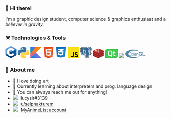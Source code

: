 ### 👋 Hi there! 
I'm a graphic design student, computer science & graphics enthusiast and a *believer in gravity*.

### ⚒️ Technologies & Tools
<img src="https://raw.githubusercontent.com/kadir014/kadir014.github.io/master/assets/clogo.png" width=35> <a href="https://www.python.org/"><img src="https://raw.githubusercontent.com/kadir014/kadir014.github.io/master/assets/pythonlogo.png" width=35></a> <a href="https://kotlinlang.org/"><img src="https://raw.githubusercontent.com/kadir014/kadir014.github.io/master/assets/kotlinlogo.png" width=35></a> <img src="https://raw.githubusercontent.com/kadir014/kadir014.github.io/master/assets/htmllogo.png" width=35> <img src="https://raw.githubusercontent.com/kadir014/kadir014.github.io/master/assets/csslogo.png" width=35> <a href="https://www.youtube.com/watch?v=dQw4w9WgXcQ"><img src="https://raw.githubusercontent.com/kadir014/kadir014.github.io/master/assets/jslogo.png" width=35></a> <a href="https://www.postgresql.org/"><img src="https://raw.githubusercontent.com/kadir014/kadir014.github.io/master/assets/postgrelogo.png" width=35></a> <a href="https://redis.io/"><img src="https://raw.githubusercontent.com/kadir014/kadir014.github.io/master/assets/redislogo.png" width=35></a> <a href="https://www.qt.io/"><img src="https://raw.githubusercontent.com/kadir014/kadir014.github.io/master/assets/qtlogo.png" width=40></a> <a href="https://github.com/moderngl/moderngl"><img src="https://avatars.githubusercontent.com/u/26459939?s=200&v=4" width=35></a> <a href="https://www.opengl.org"><img src="https://raw.githubusercontent.com/kadir014/kadir014.github.io/master/assets/opengllogo.png" width=65></a>

### 🧐 About me
- 🎨 I love doing art
- 🌱 Currently learning about interpreters and prog. language design
- 💬 You can always reach me out for anything!
- <img src="https://i.imgur.com/62IuQAp.png" width=20> &nbsp;lucysir#3139
- <img src="https://i.imgur.com/OBut6Mp.png" width=20> &nbsp;<a href="https://www.reddit.com/user/selphakturem">u/selphakturem</a>
- <img src="https://i.imgur.com/mLQKi5r.png" width=20>  &nbsp;<a href="https://myanimelist.net/profile/k4dir">MyAnimeList account</a>
